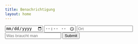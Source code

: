 ```yaml
---
title: Benachrichtigung
layout: home
---
```

<html>
    <body>
        <input type="date" placeholder="Datum" id="datumhtml">
        <input type="time" placeholder="Uhrzeit" id="zeithtml">
        <input type="text" placeholder="Ort" id="orthtml">
        <input type="text" placeholder="Was braucht man" id="sachenhtml">
        <input type="submit" onclick="notificationout()">
        <script>
        let datum = document.getElementById(datumhtml);
        console.log("datum: " + datum);
        let uhrzeit = document.getElementById(zeithtml);
        console.log("zeit: " + zeit);
        let ort = document.getElementById(orthtml);
        console.log("ort: " + ort);
        let sachen = document.getElementById(sachenhtml);
        console.log("sachen: " + sachen);
        let texttext = "Hey der nächste TC findet am" + datum + "um" + uhrzeit + "statt, der Ort ist" + ort + "und ihr müsst" + sachen + "mitbringen, wir freuen uns."
        console.log("definierter Text: " + texttext);
        function notificationout() {
        console.log("wird gesendet")
            new Notification("Nächster TC steht an", {
                body: texttext,
                icon: "icon.png"
            })
        console.log("Wurde gesendet");
        }
    
        </script>
    </body>
</html>
